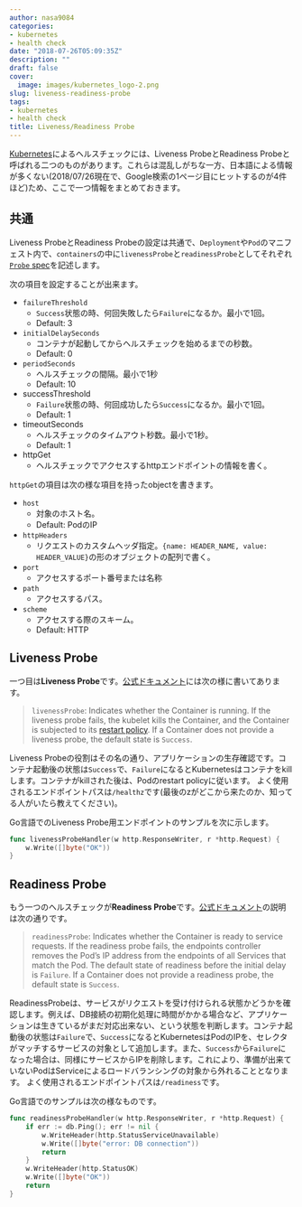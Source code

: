 ```yaml
---
author: nasa9084
categories:
- kubernetes
- health check
date: "2018-07-26T05:09:35Z"
description: ""
draft: false
cover:
  image: images/kubernetes_logo-2.png
slug: liveness-readiness-probe
tags:
- kubernetes
- health check
title: Liveness/Readiness Probe
---
```



[Kubernetes](https://kubernetes.io)によるヘルスチェックには、Liveness ProbeとReadiness Probeと呼ばれる二つのものがあります。これらは混乱しがちな一方、日本語による情報が多くない(2018/07/26現在で、Google検索の1ページ目にヒットするのが4件ほど)ため、ここで一つ情報をまとめておきます。

## 共通

Liveness ProbeとReadiness Probeの設定は共通で、`Deployment`や`Pod`のマニフェスト内で、`containers`の中に`livenessProbe`と`readinessProbe`としてそれぞれ[`Probe` spec](https://v1-10.docs.kubernetes.io/docs/reference/generated/kubernetes-api/v1.10/#probe-v1-core)を記述します。

次の項目を設定することが出来ます。

* `failureThreshold`
    * `Success`状態の時、何回失敗したら`Failure`になるか。最小で1回。
    * Default: 3
* `initialDelaySeconds`
    * コンテナが起動してからヘルスチェックを始めるまでの秒数。
    * Default: 0
* `periodSeconds`
    * ヘルスチェックの間隔。最小で1秒
    * Default: 10
* successThreshold
    * `Failure`状態の時、何回成功したら`Success`になるか。最小で1回。
    * Default: 1
* timeoutSeconds
    *  ヘルスチェックのタイムアウト秒数。最小で1秒。
    *  Default: 1
* httpGet
    * ヘルスチェックでアクセスするhttpエンドポイントの情報を書く。

`httpGet`の項目は次の様な項目を持ったobjectを書きます。


* `host`
    * 対象のホスト名。
    * Default: PodのIP
* `httpHeaders`
    * リクエストのカスタムヘッダ指定。`{name: HEADER_NAME, value: HEADER_VALUE}`の形のオブジェクトの配列で書く。
* `port`
    * アクセスするポート番号または名称
* `path`
    * アクセスするパス。
* `scheme`
    * アクセスする際のスキーム。
    * Default: HTTP

## Liveness Probe

一つ目は**Liveness Probe**です。[公式ドキュメント](https://kubernetes.io/docs/concepts/workloads/pods/pod-lifecycle/#container-probes)には次の様に書いてあります。

> `livenessProbe`: Indicates whether the Container is running. If the liveness probe fails, the kubelet kills the Container, and the Container is subjected to its [restart policy](https://kubernetes.io/docs/concepts/workloads/pods/pod-lifecycle/#restart-policy). If a Container does not provide a liveness probe, the default state is `Success`.

Liveness Probeの役割はその名の通り、アプリケーションの生存確認です。コンテナ起動後の状態は`Success`で、`Failure`になるとKubernetesはコンテナをkillします。コンテナがkillされた後は、Podのrestart policyに従います。
よく使用されるエンドポイントパスは`/healthz`です(最後のzがどこから来たのか、知ってる人がいたら教えてください)。

Go言語でのLiveness Probe用エンドポイントのサンプルを次に示します。

``` go
func livenessProbeHandler(w http.ResponseWriter, r *http.Request) {
    w.Write([]byte("OK"))
}
```

## Readiness Probe

もう一つのヘルスチェックが**Readiness Probe**です。[公式ドキュメント](https://kubernetes.io/docs/concepts/workloads/pods/pod-lifecycle/#container-probes)の説明は次の通りです。

> `readinessProbe`: Indicates whether the Container is ready to service requests. If the readiness probe fails, the endpoints controller removes the Pod’s IP address from the endpoints of all Services that match the Pod. The default state of readiness before the initial delay is `Failure`. If a Container does not provide a readiness probe, the default state is `Success`.

ReadinessProbeは、サービスがリクエストを受け付けられる状態かどうかを確認します。例えば、DB接続の初期化処理に時間がかかる場合など、アプリケーションは生きているがまだ対応出来ない、という状態を判断します。コンテナ起動後の状態は`Failure`で、`Success`になるとKubernetesはPodのIPを、セレクタがマッチするサービスの対象として追加します。また、`Success`から`Failure`になった場合は、同様にサービスからIPを削除します。これにより、準備が出来ていないPodはServiceによるロードバランシングの対象から外れることとなります。
よく使用されるエンドポイントパスは`/readiness`です。

Go言語でのサンプルは次の様なものです。

``` go
func readinessProbeHandler(w http.ResponseWriter, r *http.Request) {
    if err := db.Ping(); err != nil {
        w.WriteHeader(http.StatusServiceUnavailable)
        w.Write([]byte("error: DB connection"))
        return
    }
    w.WriteHeader(http.StatusOK)
    w.Write([]byte("OK"))
    return
}
```

